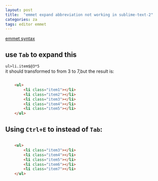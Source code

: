 ```yaml
---
layout: post
title:  "emmet expand abbreviation not working in sublime-text-2"
categories: za
tags: editor emmet
---
```


[emmet syntax](http://docs.emmet.io/abbreviations/syntax/)
## use `Tab` to expand this   
`ul>li.item$@3*5`  
it should transformed to from 3 to 7,but the result is:
	
```html

	<ul>
	    <li class="item1"></li>
	    <li class="item2"></li>
	    <li class="item3"></li>
	    <li class="item4"></li>
	    <li class="item5"></li>
	</ul>
```


## Using `Ctrl+E` to instead of `Tab`:

```html

	<ul>
	    <li class="item3"></li>
	    <li class="item4"></li>
	    <li class="item5"></li>
	    <li class="item6"></li>
	    <li class="item7"></li>
	</ul>
``` 

